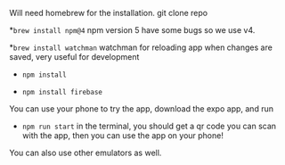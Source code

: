 Will need homebrew for the installation.
git clone repo

*`brew install npm@4` 
npm version 5 have some bugs so we use v4.

*`brew install watchman`
watchman for reloading app when changes are saved, very useful for development

* `npm install`

* `npm install firebase`

You can use your phone to try the app, download the expo app, and run 

* `npm run start` 
in the terminal, you should get a qr code you can scan with the app, then you can use the app on your phone!

You can also use other emulators as well.
